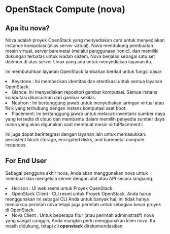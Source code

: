 # OpenStack Compute (nova)

## Apa itu nova?
Nova adalah proyek OpenStack yang menyediakan cara untuk menyediakan instance komputasi (alias server virtual). Nova mendukung pembuatan mesin virtual, server baremetal (melalui penggunaan ironic), dan memiliki dukungan terbatas untuk wadah sistem. Nova berjalan sebagai satu set daemon di atas server Linux yang ada untuk menyediakan layanan itu.

Ini membutuhkan layanan OpenStack tambahan berikut untuk fungsi dasar:
<li>Keystone : Ini memberikan identitas dan otentikasi untuk semua layanan OpenStack.</li>
<li>Glance: Ini menyediakan repositori gambar komputasi. Semua instans komputasi diluncurkan dari gambar sekilas.</li>
<li>Neutron : Ini bertanggung jawab untuk menyediakan jaringan virtual atau fisik yang terhubung dengan instans komputasi saat boot.</li>
<li>Placement: Ini bertanggung jawab untuk melacak inventaris sumber daya yang tersedia di cloud dan membantu dalam memilih penyedia sumber daya mana yang akan digunakan saat membuat mesin virtuPlacement:l.</li>

Ini juga dapat berintegrasi dengan layanan lain untuk memasukkan: persistent block storage, encrypted disks, and baremetal compute instances.

## For End User
Sebagai pengguna akhir nova, Anda akan menggunakan nova untuk membuat dan mengelola server dengan alat atau API secara langsung.

<li> Horizon : UI web resmi untuk Proyek OpenStack.</li>
<li>OpenStack Client : CLI resmi untuk Proyek OpenStack. Anda harus menggunakan ini sebagai CLI Anda untuk banyak hal, ini tidak hanya mencakup perintah nova tetapi juga perintah untuk sebagian besar proyek di OpenStack.</li>
<li> Nova Client : Untuk beberapa fitur (atau perintah administratif) nova yang sangat canggih, Anda mungkin perlu menggunakan klien nova. Itu masih didukung, tetapi cli <b>openstack</b> direkomendasikan.</li>

